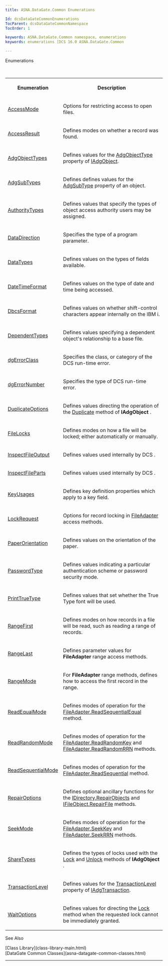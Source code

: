 ```yaml
---
title: ASNA.DataGate.Common Enumerations

Id: dcsDataGateCommonEnumerations
TocParent: dcsDataGateCommonNamespace
TocOrder: 1

keywords: ASNA.DataGate.Common namespace, enumerations
keywords: enumerations [DCS 16.0 ASNA.DataGate.Common

---
```


Enumerations

<br />

<table class="dtTABLE" id="table3" style="border-spacing: 0px; x-cell-content-align: Top" cellspacing="0" x-use-null-cells="x-use-null-cells">
          <colgroup span="1">
            <col span="1" style="WIDTH: 20%" />
            <col span="1" style="WIDTH: 70%" />
          </colgroup>
          <tr>
            <th colspan="1" rowspan="1">

Enumeration
</th>
            <th colspan="1" rowspan="1">

Description
</th>
          </tr>
          <tr>
            <td colspan="1" rowspan="1">

[AccessMode](access-mode-enumeration.html) 
</td>
            <td colspan="1" rowspan="1">

Options for restricting access to open files.
</td>
          </tr>
          <tr>
            <td colspan="1" rowspan="1">

[AccessResult](access-result-enumeration.html) 
</td>
            <td colspan="1" rowspan="1">

Defines modes on whether a record was found. 
</td>
          </tr>
          <tr>
            <td colspan="1" rowspan="1">

[AdgObjectTypes](adg-object-types-enumeration.html) 
</td>
            <td colspan="1" rowspan="1">

Defines values for the [AdgObjectType](iadg-object-class-adg-object-type-property.html) property of [IAdgObject](iadg-object-class.html).
</td>
          </tr>
          <tr>
            <td colspan="1" rowspan="1">

[AdgSubTypes](adg-subtypes-enumeration.html) 
</td>
            <td colspan="1" rowspan="1">

Defines defines values for the [AdgSubType](iadg-object-class-adg-subtype-property.html) property of an object. 
</td>
          </tr>
          <tr>
            <td colspan="1" rowspan="1">

[AuthorityTypes](authority-types-enumeration.html) 
</td>
            <td colspan="1" rowspan="1">

Defines values that specify the types of object access authority users may be assigned.
</td>
          </tr>
          <tr>
            <td colspan="1" rowspan="1">

[DataDirection](data-direction-enumeration.html) 
</td>
            <td colspan="1" rowspan="1">

Specifies the type of a program parameter.
</td>
          </tr>
          <tr>
            <td colspan="1" rowspan="1">

[DataTypes](data-types-enumeration.html) 
</td>
            <td colspan="1" rowspan="1">

Defines values on the types of fields available.
</td>
          </tr>
          <tr>
            <td colspan="1" rowspan="1">

[DateTimeFormat](date-time-format-enumeration.html) 
</td>
            <td colspan="1" rowspan="1">

Defines values on the type of date and time being accessed.
</td>
          </tr>
          <tr>
            <td colspan="1" rowspan="1">

[DbcsFormat](dbcs-format-enumeration.html) 
</td>
            <td colspan="1" rowspan="1">

Defines values on whether shift-control characters appear internally on the IBM i.
</td>
          </tr>
          <tr>
            <td colspan="1" rowspan="1">

[DependentTypes](dependent-types-enumeration.html) 
</td>
            <td colspan="1" rowspan="1">

Defines values specifying a dependent object's relationship to a base file.
</td>
          </tr>
          <tr>
            <td colspan="1" rowspan="1">

[dgErrorClass](dgerror-class-enumeration.html) 
</td>
            <td colspan="1" rowspan="1">

Specifies the class, or category of the DCS run-time error.
</td>
          </tr>
          <tr>
            <td colspan="1" rowspan="1">

[dgErrorNumber](dgerror-number-enumeration.html) 
</td>
            <td colspan="1" rowspan="1">

Specifies the type of DCS run-time error.
</td>
          </tr>
          <tr>
            <td colspan="1" rowspan="1">

[DuplicateOptions](duplicate-options-enumeration.html) 
</td>
            <td colspan="1" rowspan="1">

Defines values directing the operation of the [ Duplicate](iadg-object-class-duplicate-method.html) method of **IAdgObject** .
</td>
          </tr>
          <tr>
            <td colspan="1" rowspan="1">

[FileLocks](file-locks-enumeration.html) 
</td>
            <td colspan="1" rowspan="1">

Defines modes on how a file will be locked; either automatically or manually.
</td>
          </tr>
          <tr>
            <td colspan="1" rowspan="1">

[InspectFileOutput](inspect-file-output-enumeration.html) 
</td>
            <td colspan="1" rowspan="1">

Defines values used internally by DCS .
</td>
          </tr>
          <tr>
            <td colspan="1" rowspan="1">

[InspectFileParts](inspect-file-parts-enumeration.html) 
</td>
            <td colspan="1" rowspan="1">

Defines values used internally by DCS .
</td>
          </tr>
          <tr>
            <td colspan="1" rowspan="1">

[KeyUsages](key-usages-enumeration.html) 
</td>
            <td colspan="1" rowspan="1">

Defines key definition properties which apply to a key field.
</td>
          </tr>
          <tr>
            <td colspan="1" rowspan="1">

[LockRequest](lock-request-enumeration.html) 
</td>
            <td colspan="1" rowspan="1">

Options for record locking in [FileAdapter](file-adapter-class.html) access methods.
</td>
          </tr>
          <tr>
            <td colspan="1" rowspan="1">

[PaperOrientation](paper-orientation-enumeration.html) 
</td>
            <td colspan="1" rowspan="1">

Defines values on the orientation of the paper.
</td>
          </tr>
          <tr>
            <td colspan="1" rowspan="1">

[PasswordType](password-type-enumeration.html) 
</td>
            <td colspan="1" rowspan="1">

Defines values indicating a particular authentication scheme or password security mode.
</td>
          </tr>
          <tr>
            <td colspan="1" rowspan="1">

[PrintTrueType](print-true-type-enumeration.html) 
</td>
            <td colspan="1" rowspan="1">

Defines values that set whether the True Type font will be used.
</td>
          </tr>
          <tr>
            <td colspan="1" rowspan="1">

[RangeFirst](range-first-enumeration.html) 
</td>
            <td colspan="1" rowspan="1">

Defines modes on how records in a file will be read, such as reading a range of records.
</td>
          </tr>
          <tr>
            <td colspan="1" rowspan="1">

[RangeLast](range-last-enumeration.html) 
</td>
            <td colspan="1" rowspan="1">

Defines parameter values for **FileAdapter** range access methods.
</td>
          </tr>
          <tr>
            <td colspan="1" rowspan="1">

[RangeMode](range-mode-enumeration.html) 
</td>
            <td colspan="1" rowspan="1">

For **FileAdapter** range methods, defines how to access the first record in the range.
</td>
          </tr>
          <tr>
            <td colspan="1" rowspan="1">

[ReadEqualMode](read-equal-mode-enumeration.html) 
</td>
            <td colspan="1" rowspan="1">

Defines modes of operation for the [ FileAdapter.ReadSequentialEqual](file-adapter-class-read-sequential-equal-method.html) method.
</td>
          </tr>
          <tr>
            <td colspan="1" rowspan="1">

[ReadRandomMode](read-random-mode-enumeration.html) 
</td>
            <td colspan="1" rowspan="1">

Defines modes of operation for the [ FileAdapter.ReadRandomKey](file-adapter-class-read-random-key-method.html) and [ FileAdapter.ReadRandomRRN](file-adapter-class-read-random-rrn-method.html) methods.
</td>
          </tr>
          <tr>
            <td colspan="1" rowspan="1">

[ReadSequentialMode](read-sequential-mode-enumeration.html) 
</td>
            <td colspan="1" rowspan="1">

Defines modes of operation for the [ FileAdapter.ReadSequential](file-adapter-class-read-sequential-method.html) method.
</td>
          </tr>
          <tr>
            <td colspan="1" rowspan="1">

[RepairOptions](repair-options-enumeration.html) 
</td>
            <td colspan="1" rowspan="1">

Defines optional ancillary functions for the [ IDirectory.RepairObjects](idirectory-class-repair-objects-method.html) and [ IFileObject.RepairFile](ifile-object-class-repair-file-method.html) methods. 
</td>
          </tr>
          <tr>
            <td colspan="1" rowspan="1">

[SeekMode](seek-mode-enumeration.html) 
</td>
            <td colspan="1" rowspan="1">

Defines modes of operation for the [FileAdapter.SeekKey](file-adapter-class-seek-key-method.html) and [FileAdapter.SeekRRN](file-adapter-class-seek-rrn-method.html) methods.
</td>
          </tr>
          <tr>
            <td colspan="1" rowspan="1">

[ShareTypes](share-types-enumeration.html) 
</td>
            <td colspan="1" rowspan="1">

Defines the types of locks used with the [Lock](iadg-object-class-lock-method.html) and [Unlock](iadg-object-class-unlock-method.html) methods of **IAdgObject** .
</td>
          </tr>
          <tr>
            <td colspan="1" rowspan="1">

[TransactionLevel](transaction-level-enumeration.html) 
</td>
            <td colspan="1" rowspan="1">

Defines values for the [TransactionLevel](iadg-transaction-class-transaction-level-property.html) property of [IAdgTransaction](iadg-transaction-class.html).
</td>
          </tr>
          <tr>
            <td colspan="1" rowspan="1">

[WaitOptions](wait-options-enumeration.html) 
</td>
            <td colspan="1" rowspan="1">

Defines values for directing the [Lock](iadg-object-class-lock-method.html) method when the requested lock cannot be immediately granted.
</td>
          </tr>
</table>

See Also

<dl />
      [Class Library](class-library-main.html)
      <br />
      [DataGate Common Classes](asna-datagate-common-classes.html)

---

